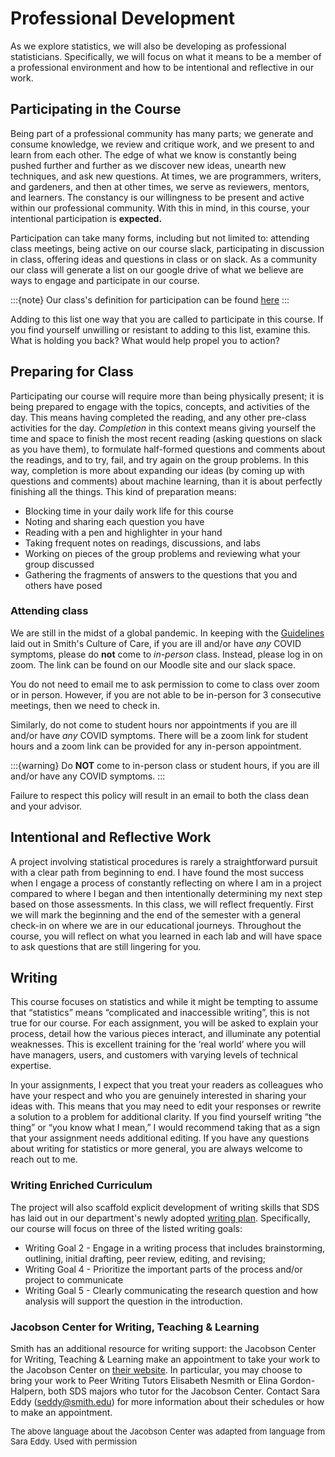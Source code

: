 # Professional Development

As we explore statistics, we will also be developing as professional 
statisticians. Specifically, we will focus on what it means to be a member of 
a professional environment and how to be intentional and reflective in our 
work. 

## Participating in the Course

Being part of a professional community has many parts; we generate and consume 
knowledge, we review and critique work, and we present to and learn from each 
other. The edge of what we know is constantly being pushed further and further 
as we discover new ideas, unearth new techniques, and ask new questions. At 
times, we are programmers, writers, and gardeners, and then at other times, we 
serve as reviewers, mentors, and learners. The constancy is our willingness to 
be present and active within our professional community. With this in mind, in 
this course, your intentional participation is **expected.** 

Participation can take many forms, including but not limited to: attending class meetings, being active on our course slack, participating in discussion in class, offering ideas and questions in class or on slack. As a community our class will generate a list on our google drive of what we believe are ways to engage and participate in our course. 

:::{note}
Our class's definition for participation can be found [here](https://docs.google.com/document/d/11DYaiSDBmKwATeNuHYi0DXPMR0Vrz7GDwsEUO-lvp0c/edit?usp=sharing)
:::

Adding to this list one way that you are called to participate in this course. If you find yourself unwilling or resistant to adding to this list, examine this. What is holding you back? What would help propel you to action? 


## Preparing for Class

Participating our course will require more than being physically present; it is being prepared to engage with the topics, concepts, and activities of the day. This means having completed the reading, and any other pre-class activities for the day. _Completion_ in this context means giving yourself the time and space to finish the most recent reading (asking questions on slack as you have them), to formulate half-formed questions and comments about the readings, and to try, fail, and try again on the group problems. In this way, completion is more about expanding our ideas (by coming up with questions and comments) about machine learning, than it is about perfectly finishing all the things. This kind of preparation means:

- Blocking time in your daily work life for this course
- Noting and sharing each question you have 
- Reading with a pen and highlighter in your hand
- Taking frequent notes on readings, discussions, and labs
- Working on pieces of the group problems and reviewing what your group discussed
- Gathering the fragments of answers to the questions that you and others have posed


### Attending class

We are still in the midst of a global pandemic. In keeping with the 
[Guidelines](https://www.smith.edu/covid19/guidelines-policies) laid out in 
Smith's Culture of Care, if you are ill and/or have _any_ COVID symptoms, 
please do **not** come to _in-person_ class. Instead, please log in on zoom. 
The link can be found on our Moodle site and our slack space. 

You do not need to email me to ask permission to come to class over zoom or in person. However, if you are not able to be in-person for 3 consecutive meetings, then we need to check in. 

Similarly, do not come to student hours nor appointments if you are ill and/or have _any_ COVID symptoms. There will be a zoom link for student hours and a zoom link can be provided for any in-person appointment. 

:::{warning}
Do **NOT** come to in-person class or student hours, if you are ill and/or have any COVID symptoms. 
:::

Failure to respect this policy will result in an email to both the class dean and your advisor. 


## Intentional and Reflective Work 

A project involving statistical procedures is rarely a straightforward pursuit with a clear path from beginning to end. I have found the most success when I engage a process of constantly reflecting on where I am in a project compared to where I began and then intentionally determining my next step based on those assessments. In this class, we will reflect frequently. First we will mark the beginning and the end of the semester with a general check-in on where we are in our educational journeys. Throughout the course, you will reflect on what you learned in each lab and will have space to ask questions that are still lingering for you. 

## Writing

This course focuses on statistics and while it might be tempting to assume that “statistics” means “complicated and inaccessible writing”, this is not true for our course. For each assignment, you will be asked to explain your process, detail how the various pieces interact, and illuminate any potential weaknesses. This is excellent training for the ‘real world’ where you will have managers, users, and customers with varying levels of technical expertise.

In your assignments, I expect that you treat your readers as colleagues who have your respect and who you are genuinely interested in sharing your ideas with. This means that you may need to edit your responses or rewrite a solution to a problem for additional clarity. If you find yourself writing “the thing” or “you know what I mean,” I would recommend taking that as a sign that your assignment needs additional editing. If you have any questions about writing for statistics or more general, you are always welcome to reach out to me. 

### Writing Enriched Curriculum

The project will also scaffold explicit development of writing skills that SDS has laid out in our department's newly adopted [writing plan](https://www.smith.edu/sites/default/files/media/Documents/Jacobson-Center/SDS-WritingPlan-accessible.pdf). Specifically, our course will focus on three of the listed writing goals: 
* Writing Goal 2 - Engage in a writing process that includes brainstorming, outlining, initial drafting, peer review, editing, and revising; 
* Writing Goal 4 - Prioritize the important parts of the process and/or project to communicate
* Writing Goal 5 - Clearly communicating the research question and how analysis will support the question in the introduction. 

### Jacobson Center for Writing, Teaching & Learning

Smith has an additional resource for writing support: the Jacobson Center for Writing, Teaching & Learning make an appointment to take your work to the Jacobson Center on [their website](https://www.smith.edu/academics/jacobson-center). In particular, you may choose to bring your work to Peer Writing Tutors Elisabeth Nesmith or Elina Gordon-Halpern, both SDS majors who tutor for the Jacobson Center. Contact Sara Eddy (seddy@smith.edu) for more information about their schedules or how to make an appointment.

<font size="2">The above language about the Jacobson Center was adapted from language from Sara Eddy. Used with permission</font>
